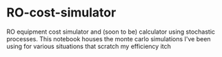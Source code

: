 # RO-cost-simulator
RO equipment cost simulator and (soon to be) calculator using stochastic processes. This notebook houses the monte carlo simulations I've been using for various situations that scratch my efficiency itch

